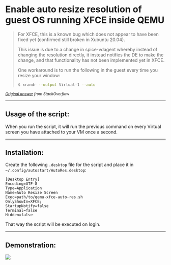 # Enable auto resize resolution of guest OS running XFCE inside QEMU

> For XFCE, this is a known bug which does not appear to have been fixed yet (confirmed still broken in Xubuntu 20.04).
>
> This issue is due to a change in spice-vdagent whereby instead of changing the resolution directly, it instead notifies the DE to make the change, and that functionality has not been implemented yet in XFCE.
>
> One workaround is to run the following in the guest every time you resize your window:
>
> ```bash
>$ xrandr --output Virtual-1 --auto
>```

<small><i>[Original answer](https://stackoverflow.com/questions/41990600/virt-manager-guest-resize-not-working/61540989#61540989) from StackOverflow</i></small>

---

## Usage of the script:

When you run the script, it will run the previous command on every Virtual screen you have attached to your VM once a second.

---

## Installation:

Create the following `.desktop` file for the script and place it in `~/.config/autostart/AutoRes.desktop`:

```.desktop
[Desktop Entry]
Encoding=UTF-8
Type=Application
Name=Auto Resize Screen
Exec=path/to/qemu-xfce-auto-res.sh
OnlyShowIn=XFCE;
StartupNotify=false
Terminal=false
Hidden=false
```
That way the script will be executed on login.

---

## Demonstration:

![](https://forum.manjaro.org/uploads/default/original/3X/1/2/125dd1ad81212d4fc357b68575729d19532e698a.gif)
